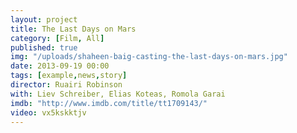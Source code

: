 ```yaml
---
layout: project
title: The Last Days on Mars
category: [Film, All]
published: true
img: "/uploads/shaheen-baig-casting-the-last-days-on-mars.jpg"
date: 2013-09-19 00:00
tags: [example,news,story]
director: Ruairi Robinson
with: Liev Schreiber, Elias Koteas, Romola Garai
imdb: "http://www.imdb.com/title/tt1709143/"
video: vx5kskktjv
---
```



